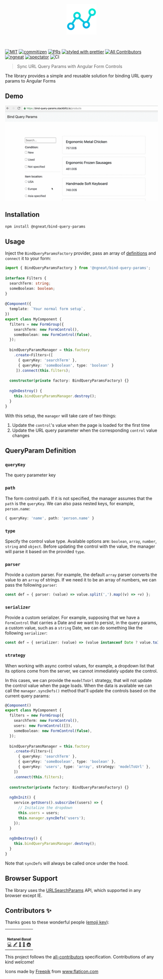 <p align="center">
 <img width="20%" height="20%" src="./logo.svg">
</p>

<br />

[![MIT](https://img.shields.io/packagist/l/doctrine/orm.svg?style=flat-square)]()
[![commitizen](https://img.shields.io/badge/commitizen-friendly-brightgreen.svg?style=flat-square)]()
[![PRs](https://img.shields.io/badge/PRs-welcome-brightgreen.svg?style=flat-square)]()
[![styled with prettier](https://img.shields.io/badge/styled_with-prettier-ff69b4.svg?style=flat-square)](https://github.com/prettier/prettier)
[![All Contributors](https://img.shields.io/badge/all_contributors-0-orange.svg?style=flat-square)](#contributors-)
[![ngneat](https://img.shields.io/badge/@-ngneat-383636?style=flat-square&labelColor=8f68d4)](https://github.com/ngneat/)
[![spectator](https://img.shields.io/badge/tested%20with-spectator-2196F3.svg?style=flat-square)]()
![CI](https://github.com/ngneat/bind-query-params/workflows/Bind%20query%20params/badge.svg?branch=master)

> Sync URL Query Params with Angular Form Controls

The library provides a simple and reusable solution for binding URL query params to Angular Forms

## Demo

<img src="./demo.gif">

## Installation

`npm install @ngneat/bind-query-params`

## Usage

Inject the `BindQueryParamsFactory` provider, pass an array of [definitions](#QueryParamDefinition) and `connect` it to your form:

<!-- prettier-ignore -->
```ts
import { BindQueryParamsFactory } from '@ngneat/bind-query-params';

interface Filters {
  searchTerm: string;
  someBoolean: boolean;
}

@Component({
  template: `Your normal form setup`,
})
export class MyComponent {
  filters = new FormGroup({
    searchTerm: new FormControl(),
    someBoolean: new FormControl(false),
  });

  bindQueryParamsManager = this.factory
    .create<Filters>([
      { queryKey: 'searchTerm' },
      { queryKey: 'someBoolean', type: 'boolean' }
     ]).connect(this.filters);

  constructor(private factory: BindQueryParamsFactory) {}

  ngOnDestroy() {
    this.bindQueryParamsManager.destroy();
  }
}
```

With this setup, the `manager` will take care of two things:

1. Update the `control`'s value when the page is loaded for the first time
2. Update the URL query parameter when the corresponding `control` value changes

## QueryParam Definition

### `queryKey`

The query parameter key

### `path`

The form control path. If it is not specified, the manager assumes that the `path` is the `queryKey`. We can also pass nested keys, for example, `person.name`:

```ts
{ queryKey: 'name', path: 'person.name' }
```

### `type`

Specify the control value type. Available options are:
`boolean`, `array`, `number`, `string` and `object`.
Before updating the control with the value, the manager will parse it based on the provided `type`.

### `parser`

Provide a custom parser. For example, the default `array` parser converts the value to an `array` of strings. If we need it to be an array of numbers, we can pass the following `parser`:

```ts
const def = { parser: (value) => value.split(',').map((v) => +v) };
```

### `serializer`

Provide a custom serializer. For example, supposing that we have a `FormControl` that carries a Date and we want to persist, in the query params, a custom value, such as a `string` Date, we can do something like the following `serializer`:

```ts
const def = { serializer: (value) => (value instanceof Date ? value.toISOString().slice(0, 10) : (value as string)) };
```

### `strategy`

When working with async control values, for example, a dropdown list that its options come from the server, we cannot immediately update the control.

In this cases, we can provide the `modelToUrl` strategy, that will not update the control value when the page loads. When the data is available we can call the `manager.syncDefs()` method that'll update the controls based on the current query params:

```ts
@Component()
export class MyComponent {
  filters = new FormGroup({
    searchTerm: new FormControl(),
    users: new FormControl([]),
    someBoolean: new FormControl(false),
  });

  bindQueryParamsManager = this.factory
    .create<Filters>([
      { queryKey: 'searchTerm' },
      { queryKey: 'someBoolean', type: 'boolean' },
      { queryKey: 'users', type: 'array', strategy: 'modelToUrl' },
    ])
    .connect(this.filters);

  constructor(private factory: BindQueryParamsFactory) {}

  ngOnInit() {
    service.getUsers().subscribe((users) => {
      // Initalize the dropdown
      this.users = users;
      this.manager.syncDefs('users');
    });
  }

  ngOnDestroy() {
    this.bindQueryParamsManager.destroy();
  }
}
```

Note that `syncDefs` will always be called once under the hood.

## Browser Support

The library uses the [URLSearchParams](https://developer.mozilla.org/en-US/docs/Web/API/URLSearchParams) API, which supported in any browser except IE.

## Contributors ✨

Thanks goes to these wonderful people ([emoji key](https://allcontributors.org/docs/en/emoji-key)):

<!-- ALL-CONTRIBUTORS-LIST:START - Do not remove or modify this section -->
<!-- prettier-ignore-start -->
<!-- markdownlint-disable -->
<table>
  <tr>
    <td align="center"><a href="https://www.netbasal.com/"><img src="https://avatars1.githubusercontent.com/u/6745730?v=4?s=100" width="100px;" alt=""/><br /><sub><b>Netanel Basal</b></sub></a><br /><a href="https://github.com/@ngneat/bind-query-params/commits?author=NetanelBasal" title="Code">💻</a> <a href="#content-NetanelBasal" title="Content">🖋</a> <a href="https://github.com/@ngneat/bind-query-params/commits?author=NetanelBasal" title="Documentation">📖</a> <a href="#ideas-NetanelBasal" title="Ideas, Planning, & Feedback">🤔</a> <a href="#infra-NetanelBasal" title="Infrastructure (Hosting, Build-Tools, etc)">🚇</a></td>
  </tr>
</table>

<!-- markdownlint-restore -->
<!-- prettier-ignore-end -->

<!-- ALL-CONTRIBUTORS-LIST:END -->

This project follows the [all-contributors](https://github.com/all-contributors/all-contributors) specification. Contributions of any kind welcome!

<div>Icons made by <a href="http://www.freepik.com/" title="Freepik">Freepik</a> from <a href="https://www.flaticon.com/" title="Flaticon">www.flaticon.com</a></div>

